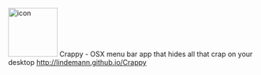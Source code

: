 <img src="http://lindemann.github.io/Crappy/images/icon.png" alt="icon" width="100"></b>
Crappy - OSX menu bar app that hides all that crap on your desktop
http://lindemann.github.io/Crappy

